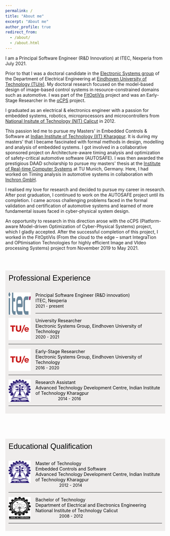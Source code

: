 ```yaml
---
permalink: /
title: "About me"
excerpt: "About me"
author_profile: true
redirect_from: 
  - /about/
  - /about.html
---
```


<!-- <font face="helvetica" size="3"><p align="justify">Hi, this is my official website!</p></font> -->

I am a Principal Software Engineer (R&D Innovation) at ITEC, Nexperia from July 2021.

Prior to that I was a doctoral candidate in the [Electronic Systems group](https://www.tue.nl/en/research/research-groups/electronic-systems/) of the Department of Electrical Engineering at [Eindhoven University of Technology (TU/e)](https://www.tue.nl/en/). My doctoral research focused on the model-based design of image-based control systems in resource-constrained domains such as automotive. I was part of the [FitOptiVis](https://fitoptivis.eu/) project and was an Early-Stage Researcher in the [oCPS](http://ocps-itn.eu/) project.

I graduated as an electrical & electronics engineer with a passion for embedded systems, robotics, microprocessors and microcontrollers from [National Insitute of Technology (NIT) Calicut](http://nitc.ac.in/) in 2012.

This passion led me to pursue my Masters' in Embedded Controls & Software at [Indian Institute of Technology (IIT) Kharagpur](http://iitkgp.ac.in/). It is during my masters' that I became fascinated with formal methods in design, modelling and analysis of embedded systems. I got involved in a collaborative sponsored project on Architecture-aware timing analysis and optimization of safety-critical automotive software (AUTOSAFE).
I was then awarded the prestigious DAAD scholarship to pursue my masters' thesis at the [Institute of Real-time Computer Systems](https://www.ei.tum.de/rcs/startseite/) at TU Munich, Germany. Here, I had worked on Timing analysis in automotive systems in collaboration with [Inchron GmbH](https://www.inchron.com/).

I realised my love for research and decided to pursue my career in research. After post graduation, I continued to work on the AUTOSAFE project until its completion. I came across challenging problems faced in the formal validation and certification of automotive systems and learned of more fundamental issues faced in cyber-physical system design.

An opportunity to research in this direction arose with the oCPS (Platform-aware Model-driven Optimization of Cyber-Physical Systems) project, which I gladly accepted. After the successful completion of this project, I worked in the FitOptiVis (From the cloud to the edge – smart IntegraTion and OPtimisation Technologies for highly efficient Image and VIdeo processing Systems) project from November 2019 to May 2021.

<style>
img {
  float: left;
}
.boxed {
  background-color: #EFEDEC;
  color: black;
  border: none ;
  padding: 10px;
}

</style>

<br><br>

<div class="boxed">
  <font face="helvetica" size="5">Professional Experience</font> <br><br>

<font color="black">
    <p><img src="/images/ITEC.jpg" alt="harvard" style="width:70px;height:70px;margin-right:15px;">
Principal Software Engineer (R&D innovation) <br>ITEC, Nexperia <br> <font size="2"> 2021 - present</font></p><hr>
  
  <p><img src="/images/tue.png" alt="harvard" style="width:70px;height:70px;margin-right:15px;">
University Researcher <br>Electronic Systems Group, Eindhoven University of Technology <br> <font size="2"> 2020 - 2021</font></p><hr>

<p><img src="/images/tue.png" alt="harvard" style="width:70px;height:70px;margin-right:15px;">
Early-Stage Researcher <br>Electronic Systems Group, Eindhoven University of Technology <br>  <font size="2">2016 - 2020</font></p><hr>

<p><img src="/images/iit.png" alt="harvard" style="width:70px;height:70px;margin-right:15px;">
Research Assistant <br>Advanced Technology Development Centre, Indian Institute of Technology Kharagpur <br> &nbsp;&nbsp;&nbsp;&nbsp;&nbsp;&nbsp;&nbsp;&nbsp;&nbsp;&nbsp;&nbsp;&nbsp;&nbsp;&nbsp;&nbsp;&nbsp;&nbsp;&nbsp;<font size="2">2014 - 2016</font></p><hr>
</font>
</div>
<br>


<br><br>

<div class="boxed">
  <font face="helvetica" size="5">Educational Qualification</font> <br><br>


<p><img src="/images/iit.png" alt="harvard" style="width:70px;height:70px;margin-right:15px;">
Master of Technology <br> Embedded Controls and Software <br> Advanced Technology Development Centre, Indian Institute of Technology Kharagpur <br>&nbsp;&nbsp;&nbsp;&nbsp;&nbsp;&nbsp;&nbsp;&nbsp;&nbsp;&nbsp;&nbsp;&nbsp;&nbsp;&nbsp;&nbsp;&nbsp;&nbsp;&nbsp; <font size="2">2012 - 2014</font></p><hr>

<p><img src="/images/nitc.png" alt="harvard" style="width:70px;height:70px;margin-right:15px;">
Bachelor of Technology <br> Department of Electrical and Electronics Engineering <br> National Institute of Technology Calicut <br>&nbsp;&nbsp;&nbsp;&nbsp;&nbsp;&nbsp;&nbsp;&nbsp;&nbsp;&nbsp;&nbsp;&nbsp;&nbsp;&nbsp;&nbsp;&nbsp;&nbsp;&nbsp; <font size="2">2008 - 2012</font></p><hr>
</div>
<br>
